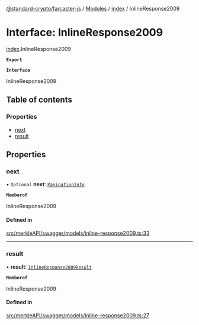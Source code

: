[@standard-crypto/farcaster-js](../README.md) / [Modules](../modules.md) / [index](../modules/index.md) / InlineResponse2009

# Interface: InlineResponse2009

[index](../modules/index.md).InlineResponse2009

**`Export`**

**`Interface`**

InlineResponse2009

## Table of contents

### Properties

- [next](index.InlineResponse2009.md#next)
- [result](index.InlineResponse2009.md#result)

## Properties

### next

• `Optional` **next**: [`PaginationInfo`](index.PaginationInfo.md)

**`Memberof`**

InlineResponse2009

#### Defined in

[src/merkleAPI/swagger/models/inline-response2009.ts:33](https://github.com/standard-crypto/farcaster-js/blob/main/src/merkleAPI/swagger/models/inline-response2009.ts#L33)

___

### result

• **result**: [`InlineResponse2009Result`](../modules/index.md#inlineresponse2009result)

**`Memberof`**

InlineResponse2009

#### Defined in

[src/merkleAPI/swagger/models/inline-response2009.ts:27](https://github.com/standard-crypto/farcaster-js/blob/main/src/merkleAPI/swagger/models/inline-response2009.ts#L27)
